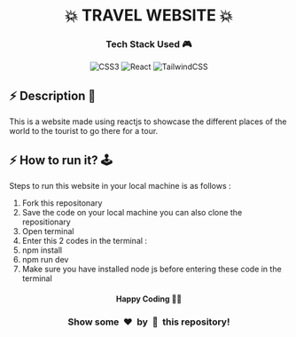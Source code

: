 <h1 align='center'><b>💥 TRAVEL WEBSITE 💥</b></h1>

<!-- -------------------------------------------------------------------------------------------------------------- -->

<h3 align='center'>Tech Stack Used 🎮</h3>
<!-- enlist all the technologies used to create this project from them (Remove comment using 'ctrl+z' or 'command+z') -->

<div align='center'>
  
  ![CSS3](https://img.shields.io/badge/css3-%231572B6.svg?style=for-the-badge&logo=css3&logoColor=white) 
  ![React](https://img.shields.io/badge/react-%2320232a.svg?style=for-the-badge&logo=react&logoColor=%2361DAFB)
   ![TailwindCSS](https://img.shields.io/badge/tailwindcss-%2338B2AC.svg?style=for-the-badge&logo=tailwind-css&logoColor=white) 
  
</div>


<!-- -------------------------------------------------------------------------------------------------------------- -->

## :zap: Description 📃

<div>
 This is a website made using reactjs to showcase the different places of the world to the tourist to go there for a tour.
    <p></p>
</div>


<!-- -------------------------------------------------------------------------------------------------------------- -->

## :zap: How to run it? 🕹️

Steps to run this website in your local machine is as follows :
1. Fork this repositonary
2. Save the code on your local machine you can also clone the repositionary
3. Open terminal
4. Enter this 2 codes in the terminal :
5. npm install
6. npm run dev
7. Make sure you have installed node js before entering these code in the terminal



<!-- -------------------------------------------------------------------------------------------------------------- -->



<h4 align='center'>Happy Coding 🧑‍💻</h4>

<h3 align="center">Show some &nbsp;❤️&nbsp; by &nbsp;🌟&nbsp; this repository!</h3>
